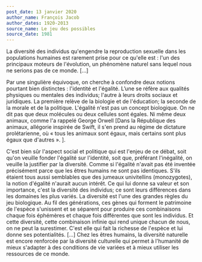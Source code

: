 ```yaml
---
post_date: 13 janvier 2020
author_name: François Jacob
author_dates: 1920-2013
source_name: Le jeu des possibles
source_date: 1981
---
```


La diversité des individus qu'engendre la reproduction sexuelle dans les populations humaines est rarement prise pour ce qu'elle est : l'un des principaux moteurs de l'évolution, un phénomène naturel sans lequel nous ne serions pas de ce monde. [...]

Par une singulière équivoque, on cherche à confondre deux notions pourtant bien distinctes : l'identité et l'égalité. L’une se réfère aux qualités physiques ou mentales des individus; l'autre à leurs droits sociaux et juridiques. La première relève de la biologie et de l'éducation; la seconde de la morale et de la politique. L'égalité n'est pas un concept biologique. On ne dit pas que deux molécules ou deux cellules sont égales. Ni même deux animaux, comme l'a rappelé George Orwell [Dans la République des animaux, allégorie inspirée de Swift, il s'en prend au régime de dictature prolétarienne, où « tous les animaux sont égaux, mais certains sont plus égaux que d'autres ». ].

C'est bien sûr l'aspect social et politique qui est l'enjeu de ce débat, soit qu'on veuille fonder l'égalité sur l'identité, soit que, préférant l'inégalité, on veuille la justifier par la diversité. Comme si l'égalité n'avait pas été inventée précisément parce que les êtres humains ne sont pas identiques. S'ils étaient tous aussi semblables que des jumeaux univitellins (monozygotes), la notion d'égalité n'aurait aucun intérêt. Ce qui lui donne sa valeur et son importance, c'est la diversité des individus; ce sont leurs différences dans les domaines les plus variés. La diversité est l'une des grandes règles du jeu biologique. Au fil des générations, ces gènes qui forment le patrimoine de l'espèce s'unissent et se séparent pour produire ces combinaisons chaque fois éphémères et chaque fois différentes que sont les individus. Et cette diversité, cette combinaison infinie qui rend unique chacun de nous, on ne peut la surestimer. C'est elle qui fait la richesse de l'espèce et lui donne ses potentialités. [...] Chez les êtres humains, la diversité naturelle est encore renforcée par la diversité culturelle qui permet à l'humanité de mieux s'adapter à des conditions de vie variées et à mieux utiliser les ressources de ce monde.
